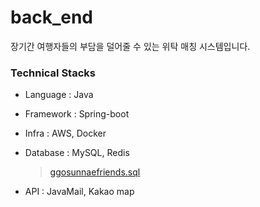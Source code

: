 # back_end
 장기간 여행자들의 부담을 덜어줄 수 있는 위탁 매칭 시스템입니다.

### Technical Stacks

+ Language : Java

+ Framework : Spring-boot

+ Infra : AWS, Docker

+ Database : MySQL, Redis

  > [ggosunnaefriends.sql](https://github.com/tarun-dsm/back_end/blob/main/ggosunnaefriends.sql)

+ API : JavaMail, Kakao map



